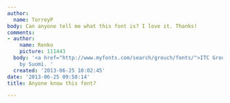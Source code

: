 ```yaml
---
author:
  name: TorreyP
body: Can anyone tell me what this font is? I love it. Thanks!
comments:
- author:
    name: Renko
    picture: 111443
  body: '<a href="http://www.myfonts.com/search/grouch/fonts/">ITC Grouch</a> or Grumpy
    by Suomi. '
  created: '2013-06-25 10:02:45'
date: '2013-06-25 09:58:14'
title: Anyone know this font?

---
```

